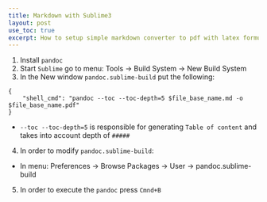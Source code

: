 ```yaml
---
title: Markdown with Sublime3
layout: post
use_toc: true
excerpt: How to setup simple markdown converter to pdf with latex formulas
---
```

1. Install `pandoc`
2. Start `Sublime` go to menu: Tools -> Build System -> New Build System 
3. In the New window `pandoc.sublime-build` put the following:
```
{
	"shell_cmd": "pandoc --toc --toc-depth=5 $file_base_name.md -o  $file_base_name.pdf"
}
```
  - `--toc --toc-depth=5` is responsible for generating `Table of content` and takes into account depth of `#####`
4. In order to modify `pandoc.sublime-build`:
  - In menu: Preferences -> Browse Packages -> User -> pandoc.sublime-build
5. In order to execute the `pandoc` press `Cmnd+B` 
